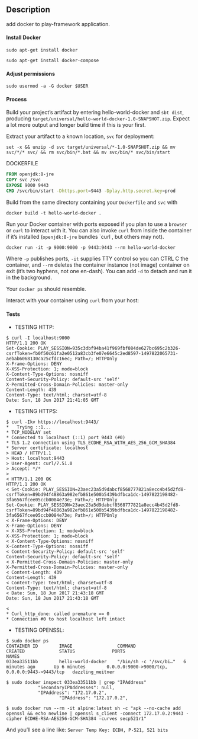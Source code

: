 ## Description
add docker to play-framework application.

#### Install Docker

```commandline
sudo apt-get install docker
```

```commandline
sudo apt-get install docker-compose
```

#### Adjust permissions

```commandline
sudo usermod -a -G docker $USER
```

#### Process
Build your project’s artifact by entering hello-world-docker and ```sbt dist```, producing ```target/universal/hello-world-docker-1.0-SNAPSHOT.zip```. Expect a lot more output and longer build time if this is your first.

Extract your artifact to a known location, ```svc``` for deployment:

```commandline
set -x && unzip -d svc target/universal/*-1.0-SNAPSHOT.zip && mv svc/*/* svc/ && rm svc/bin/*.bat && mv svc/bin/* svc/bin/start
```

DOCKERFILE

```dockerfile
FROM openjdk:8-jre
COPY svc /svc
EXPOSE 9000 9443
CMD /svc/bin/start -Dhttps.port=9443 -Dplay.http.secret.key=prod
```

Build from the same directory containing your `Dockerfile` and `svc` with 
```commandline
docker build -t hello-world-docker .
```

Run your Docker container with ports exposed if you plan to use a `browser` or `curl` to interact with it. You can also invoke `curl` from inside the container if it’s installed (`openjdk:8-jre` bundles `curl , but others may not).
```commandline
docker run -it -p 9000:9000 -p 9443:9443 --rm hello-world-docker
```
Where `-p` publishes ports, 
`-it` supplies TTY control so you can CTRL C the container, 
and `--rm` deletes the container instance (not image) container on exit (it’s two hyphens, not one en-dash). 
You can add `-d` to detach and run it in the background.

Your `docker ps` should resemble.

Interact with your container using `curl` from your host:
#### Tests

- TESTING HTTP:
```commandline
$ curl -I localhost:9000
HTTP/1.1 200 OK
Set-Cookie: PLAY_SESSION=935c3dbf94ba41f969fbf084de627bc695c2b326-csrfToken=fb0f50c61fa2e0512a83cb3fe07e6645c2ed8597-1497822065731-aebab6068130ca25cfdc16ec; Path=/; HTTPOnly
X-Frame-Options: DENY
X-XSS-Protection: 1; mode=block
X-Content-Type-Options: nosniff
Content-Security-Policy: default-src 'self'
X-Permitted-Cross-Domain-Policies: master-only
Content-Length: 439
Content-Type: text/html; charset=utf-8
Date: Sun, 18 Jun 2017 21:41:05 GMT
```

- TESTING HTTPS:
```commandline
$ curl -Ikv https://localhost:9443/
*   Trying ::1...
* TCP_NODELAY set
* Connected to localhost (::1) port 9443 (#0)
* TLS 1.2 connection using TLS_ECDHE_RSA_WITH_AES_256_GCM_SHA384
* Server certificate: localhost
> HEAD / HTTP/1.1
> Host: localhost:9443
> User-Agent: curl/7.51.0
> Accept: */*
>
< HTTP/1.1 200 OK
HTTP/1.1 200 OK
< Set-Cookie: PLAY_SESSION=23aec23a5d9dabcf8568777821a8ecc4b45d2fd8-csrfToken=89bd94f48863a982efb861e500b5439bdfbca1dc-1497822198482-3fa6567fcee05ccb0084e73e; Path=/; HTTPOnly
Set-Cookie: PLAY_SESSION=23aec23a5d9dabcf8568777821a8ecc4b45d2fd8-csrfToken=89bd94f48863a982efb861e500b5439bdfbca1dc-1497822198482-3fa6567fcee05ccb0084e73e; Path=/; HTTPOnly
< X-Frame-Options: DENY
X-Frame-Options: DENY
< X-XSS-Protection: 1; mode=block
X-XSS-Protection: 1; mode=block
< X-Content-Type-Options: nosniff
X-Content-Type-Options: nosniff
< Content-Security-Policy: default-src 'self'
Content-Security-Policy: default-src 'self'
< X-Permitted-Cross-Domain-Policies: master-only
X-Permitted-Cross-Domain-Policies: master-only
< Content-Length: 439
Content-Length: 439
< Content-Type: text/html; charset=utf-8
Content-Type: text/html; charset=utf-8
< Date: Sun, 18 Jun 2017 21:43:18 GMT
Date: Sun, 18 Jun 2017 21:43:18 GMT

<
* Curl_http_done: called premature == 0
* Connection #0 to host localhost left intact
```

- TESTING OPENSSL:
```commandline
$ sudo docker ps
CONTAINER ID        IMAGE                 COMMAND                  CREATED             STATUS              PORTS                                            NAMES
033ea33511bb        hello-world-docker    "/bin/sh -c '/svc/bi…"   6 minutes ago       Up 6 minutes        0.0.0.0:9000->9000/tcp, 0.0.0.0:9443->9443/tcp   dazzling_meitner
```
```commandline
$ sudo docker inspect 033ea33511bb | grep "IPAddress"
            "SecondaryIPAddresses": null,
            "IPAddress": "172.17.0.2",
                    "IPAddress": "172.17.0.2",
```

```commandline
$ sudo docker run --rm -it alpine:latest sh -c "apk --no-cache add openssl && echo newline | openssl s_client -connect 172.17.0.2:9443 -cipher ECDHE-RSA-AES256-GCM-SHA384 -curves secp521r1"
```
And you’ll see a line like:
```Server Temp Key: ECDH, P-521, 521 bits```